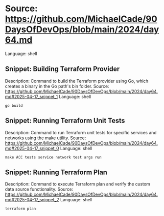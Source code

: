 # Source: https://github.com/MichaelCade/90DaysOfDevOps/blob/main/2024/day64.md
Language: shell

## Snippet: Building Terraform Provider
Description: Command to build the Terraform provider using Go, which creates a binary in the Go path's bin folder.
Source: https://github.com/MichaelCade/90DaysOfDevOps/blob/main/2024/day64.md#2025-04-17_snippet_1
Language: shell

```shell
go build
```

## Snippet: Running Terraform Unit Tests
Description: Command to run Terraform unit tests for specific services and networks using the make utility.
Source: https://github.com/MichaelCade/90DaysOfDevOps/blob/main/2024/day64.md#2025-04-17_snippet_0
Language: shell

```shell
make ACC tests service network test args run
```

## Snippet: Running Terraform Plan
Description: Command to execute Terraform plan and verify the custom data source functionality.
Source: https://github.com/MichaelCade/90DaysOfDevOps/blob/main/2024/day64.md#2025-04-17_snippet_2
Language: shell

```shell
terraform plan
```
